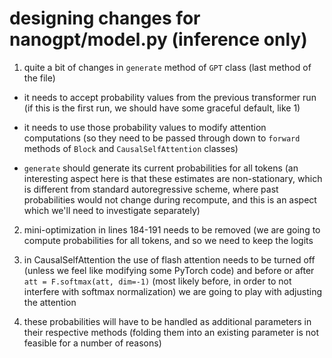 # designing changes for nanogpt/model.py (inference only)

1) quite a bit of changes in `generate` method of `GPT` class (last method of the file)

  * it needs to accept probability values from the previous transformer run (if this is the first run, we should have some graceful default, like 1)

  * it needs to use those probability values to modify attention computations (so they need to be passed through down to `forward` methods of
    `Block` and `CausalSelfAttention` classes)    
  
  * `generate` should generate its current probabilities for all tokens (an interesting aspect here is that these estimates are non-stationary,
    which is different from standard autoregressive scheme, where past probabilities would not change during recompute, and this is an aspect
    which we'll need to investigate separately) 

2) mini-optimization in lines 184-191 needs to be removed (we are going to compute probabilities for all tokens, and so we need to keep the logits

3) in CausalSelfAttention the use of flash attention needs to be turned off (unless we feel like modifying some PyTorch code) and
   before or after `att = F.softmax(att, dim=-1)` (most likely before, in order to not interfere with softmax normalization)
   we are going to play with adjusting the attention

4) these probabilities will have to be handled as additional parameters in their respective methods (folding them into an existing parameter is not feasible
   for a number of reasons)

